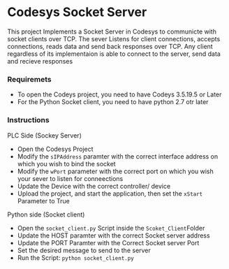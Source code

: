 # Codesys Socket Server
This project Implements a Socket Server in Codesys to communicte with socket clients over TCP. The sever Listens for client connections, accepts connections, reads data and send back responses over TCP. Any client regardless of its implementaion is able to connect to the server, send data and recieve responses


### Requiremets
- To open the Codeys project, you need to have Codeys 3.5.19.5 or Later
- For the Python Socket client, you need to have python 2.7 otr later


### Instructions
PLC Side (Sockey Server)
- Open the Codesys Project
- Modify the ```sIPAddress``` paramter with the correct interface address on which you wish to bind the socket
- Modify the ```wPort``` parameter with the correct port on which you wish your sever to listen for conneections
- Update the Device with the correct controller/ device
- Upload the project, and start the application, then set the ```xStart``` Parameter to True

Python side (Socket client)
- Open the ```socket_client.py``` Script inside the ```Scoket_Client```Folder
- Update the HOST paramter with the correct Socket server address
- Update the PORT Paramter with the Correct Socket server Port 
- Set the desired message to send to the server 
- Run the Script: ```python socket_client.py```